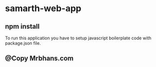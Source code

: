 # samarth-web-app


## npm install
To run this application you have to setup javascript boilerplate code with package.json file.

## @Copy Mrbhans.com